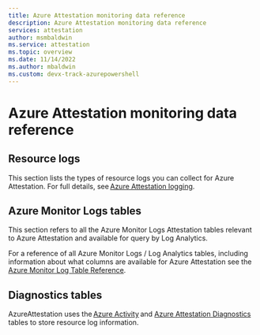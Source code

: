 ```yaml
---
title: Azure Attestation monitoring data reference
description: Azure Attestation monitoring data reference
services: attestation
author: msmbaldwin
ms.service: attestation
ms.topic: overview
ms.date: 11/14/2022
ms.author: mbaldwin 
ms.custom: devx-track-azurepowershell
---
```


# Azure Attestation monitoring data reference 

## Resource logs 

This section lists the types of resource logs you can collect for Azure Attestation. For full details, see [Azure Attestation logging](view-logs.md). 

## Azure Monitor Logs tables 

This section refers to all the Azure Monitor Logs Attestation tables relevant to Azure Attestation and available for query by Log Analytics. 

For a reference of all Azure Monitor Logs / Log Analytics tables, including information about what columns are available for Azure Attestation see the [Azure Monitor Log Table Reference](../azure-monitor/reference/tables/tables-resourcetype.md). 

## Diagnostics tables 

AzureAttestation uses the [Azure Activity](../azure-monitor/reference/tables/azureactivity.md) and [Azure Attestation Diagnostics](../azure-monitor/reference/tables/azureattestationdiagnostics.md) tables to store resource log information.  

